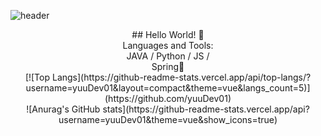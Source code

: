 
![header](https://capsule-render.vercel.app/api?type=wave&height=180)

<center>## Hello World! 👋</center>


<center>Languages and Tools:     </center> 

<center>JAVA / Python / JS / </center>

<center>Spring🌱</center>

<center>[![Top Langs](https://github-readme-stats.vercel.app/api/top-langs/?username=yuuDev01&layout=compact&theme=vue&langs_count=5)](https://github.com/yuuDev01)</center>

<center>![Anurag's GitHub stats](https://github-readme-stats.vercel.app/api?username=yuuDev01&theme=vue&show_icons=true)</center>

<!--
**yuuDev01/yuuDev01** is a ✨ _special_ ✨ repository because its `README.md` (this file) appears on your GitHub profile.

Here are some ideas to get you started:

- 🔭 I’m currently working on ...
- 🌱 I’m currently learning ...
- 👯 I’m looking to collaborate on ...
- 🤔 I’m looking for help with ...
- 💬 Ask me about ...
- 📫 How to reach me: ...
- 😄 Pronouns: ...
- ⚡ Fun fact: ...
-->
